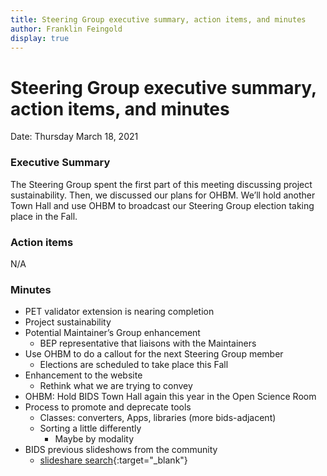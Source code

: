 ```yaml
---
title: Steering Group executive summary, action items, and minutes
author: Franklin Feingold
display: true
---
```


# Steering Group executive summary, action items, and minutes

Date: Thursday March 18, 2021

<!--more-->

### Executive Summary

The Steering Group spent the first part of this meeting discussing project sustainability. Then, we discussed our plans for OHBM. We’ll hold another Town Hall and use OHBM to broadcast our Steering Group election taking place in the Fall.

### Action items

N/A

### Minutes

- PET validator extension is nearing completion
- Project sustainability
- Potential Maintainer’s Group enhancement
  - BEP representative that liaisons with the Maintainers
- Use OHBM to do a callout for the next Steering Group member
  - Elections are scheduled to take place this Fall
- Enhancement to the website
  - Rethink what we are trying to convey
- OHBM: Hold BIDS Town Hall again this year in the Open Science Room
- Process to promote and deprecate tools
  - Classes: converters, Apps, libraries (more bids-adjacent)
  - Sorting a little differently
    - Maybe by modality
- BIDS previous slideshows from the community
  - [slideshare search](https://www.slideshare.net/search/slideshow?searchfrom=header&q=bids+neuroimaging&ud=any&ft=all&lang=**&sort=){:target="_blank"}
